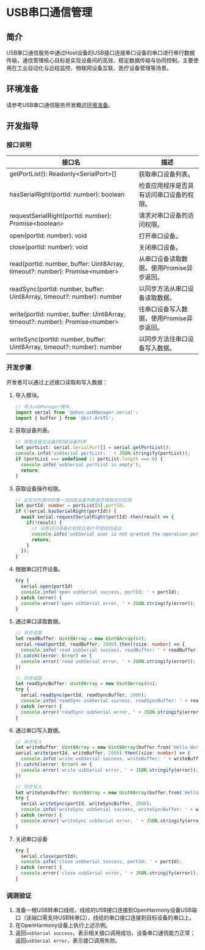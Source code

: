 # USB串口通信管理

## 简介

USB串口通信服务中通过Host设备的USB接口连接串口设备的串口进行串行数据传输，通信管理核心目标是实现设备间的高效、稳定数据传输与协同控制。主要使用在工业自动化与远程监控、物联网设备互联、医疗设备管理等场景。

## 环境准备

请参考USB串口通信服务开发概述[环境准备](usbSerial-overview.md#环境准备)。

## 开发指导

### 接口说明

| 接口名                                                                          | 描述                       |
|------------------------------------------------------------------------------|--------------------------|
| getPortList(): Readonly&lt;SerialPort&gt;[]                                        | 获取串口设备列表。                |
| hasSerialRight(portId: number): boolean                                      | 检查应用程序是否具有访问串口设备的权限。     |
| requestSerialRight(portId: number): Promise&lt;boolean&gt;                         | 请求对串口设备的访问权限。            |
| open(portId: number): void                                                   | 打开串口设备。                  |
| close(portId: number): void                                                  | 关闭串口设备。                  |
| read(portId: number, buffer: Uint8Array, timeout?: number): Promise&lt;number&gt;  | 从串口设备读取数据，使用Promise异步返回。 |
| readSync(portId: number, buffer: Uint8Array, timeout?: number): number       | 以同步方法从串口设备读取数据。          |
| write(portId: number, buffer: Uint8Array, timeout?: number): Promise&lt;number&gt; | 往串口设备写入数据，使用Promise异步返回。 |
| writeSync(portId: number, buffer: Uint8Array, timeout?: number): number      | 以同步方法往串口设备写入数据。          |


### 开发步骤

开发者可以通过上述接口读取和写入数据：

1. 导入模块。

    ```ts
    // 导入usbManager模块。
    import serial from '@ohos.usbManager.serial';
    import { buffer } from '@kit.ArkTS';
    ``` 

2. 获取设备列表。

    ```ts
    // 获取连接主设备的USB设备列表
    let portList: serial.SerialPort[] = serial.getPortList();
    console.info('usbSerial portList: ' + JSON.stringify(portList));
    if (portList === undefined || portList.length === 0) {
      console.info('usbSerial portList is empty');
      return;
    }
    ```

3. 获取设备操作权限。

    ```ts
    // 此处对列表中的第一台USB设备判断是否拥有访问权限
    let portId: number = portList[0].portId;
    if (!serial.hasSerialRight(portId)) {
      await serial.requestSerialRight(portId).then(result => {
        if(!result) {
          // 没有访问设备的权限且用户不授权则退出
          console.info('usbSerial user is not granted the operation permission');
          return;
        }
      });
    }
    ```

4. 根据串口打开设备。

    ```ts
    try {
      serial.open(portId)
      console.info('open usbSerial success, portId: ' + portId);
    } catch (error) {
      console.error('open usbSerial error, ' + JSON.stringify(error));
    }
    ```

5. 通过串口读取数据。

    ```ts
    // 异步读取 
    let readBuffer: Uint8Array = new Uint8Array(64);
    serial.read(portId, readBuffer, 2000).then((size: number) => {
      console.info('read usbSerial success, readBuffer: ' + readBuffer.toString());
    }).catch((error: Error) => {
      console.error('read usbSerial error, ' + JSON.stringify(error));
    })

    // 同步读取
    let readSyncBuffer: Uint8Array = new Uint8Array(64);
    try {
      serial.readSync(portId, readSyncBuffer, 2000);
      console.info('readSync usbSerial success, readSyncBuffer: ' + readSyncBuffer.toString());
    } catch (error) {
      console.error('readSync usbSerial error, ' + JSON.stringify(error));
    }
    ```

6. 通过串口写入数据。

    ```ts
    // 异步写入
    let writeBuffer: Uint8Array = new Uint8Array(buffer.from('Hello World', 'utf-8').buffer)
    serial.write(portId, writeBuffer, 2000).then((size: number) => {
      console.info('write usbSerial success, writeBuffer: ' + writeBuffer.toString());
    }).catch((error: Error) => {
      console.error('write usbSerial error, ' + JSON.stringify(error));
    })

    // 同步写入
    let writeSyncBuffer: Uint8Array = new Uint8Array(buffer.from('Hello World', 'utf-8').buffer)
    try {
      serial.writeSync(portId, writeSyncBuffer, 2000);
      console.info('writeSync usbSerial success, writeSyncBuffer: ' + writeSyncBuffer.toString());
    } catch (error) {
      console.error('writeSync usbSerial error, ' + JSON.stringify(error));
    }
    ```
   
7. 关闭串口设备

    ```ts
    try {
      serial.close(portId);
      console.info('close usbSerial success, portId: ' + portId);
    } catch (error) {
      console.error('close usbSerial error, ' + JSON.stringify(error));
    }
    ```

### 调测验证

1. 准备一根USB转串口线缆，线缆的USB接口连接到OpenHarmony设备USB端口（该端口需支持USB转串口），线缆的串口接口连接到目标设备的串口上。
2. 在OpenHarmony设备上执行上述示例。
3. 返回`usbSerial success`，表示相关接口调用成功，设备串口通信能力正常；返回`usbSerial error`，表示接口调用失败。